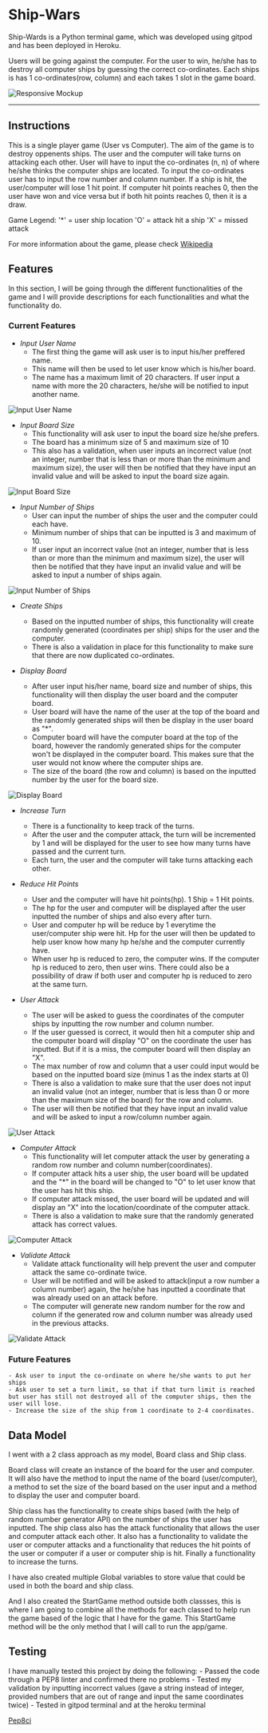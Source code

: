 # Ship-Wars

Ship-Wards is a Python terminal game, which was developed using gitpod and has been deployed in Heroku.

Users will be going against the computer. For the user to win, he/she has to destroy all computer ships by guessing the correct co-ordinates. Each ships is has 1 co-ordinates(row, column) and each takes 1 slot in the game board.

![Responsive Mockup]()

----

## Instructions

This is a single player game (User vs Computer). The aim of the game is to destroy oppenents ships. The user and the computer will take turns on attacking each other. User will have to input the co-ordinates (n, n) of where he/she thinks the computer ships are located. To input the co-ordinates user has to input the row number and column number. If a ship is hit, the user/computer will lose 1 hit point. If computer hit points reaches 0, then the user have won and vice versa but if both hit points reaches 0, then it is a draw.

Game Legend:
'*' = user ship location
'O' = attack hit a ship
'X' = missed attack

For more information about the game, please check [Wikipedia](https://en.wikipedia.org/wiki/Battleship_(game))

## Features

In this section, I will be going through the different functionalities of the game and I will provide descriptions for each functionalities and what the functionality do. 

### Current Features

- _Input User Name_
    - The first thing the game will ask user is to input his/her preffered name.
    - This name will then be used to let user know which is his/her board.
    - The name has a maximum limit of 20 characters. If user input a name with more the 20 characters, he/she will be notified to input another name.

![Input User Name](/images/input_name.png)

- _Input Board Size_
    - This functionality will ask user to input the board size he/she prefers.
    - The board has a minimum size of 5 and maximum size of 10
    - This also has a validation, when user inputs an incorrect value (not an integer, number that is less than or more than the minimum and maximum size), the user will then be notified that they have input an invalid value and will be asked to input the board size again.

![Input Board Size](/images/input_board_size.png)

- _Input Number of Ships_
    - User can input the number of ships the user and the computer could each have.
    - Minimum number of ships that can be inputted is 3 and maximum of 10.
    - If user input an incorrect value (not an integer, number that is less than or more than the minimum and maximum size), the user will then be notified that they have input an invalid value and will be asked to input a number of ships again.

![Input Number of Ships](/images/input_num_ships.png)

- _Create Ships_
    - Based on the inputted number of ships, this functionality will create randomly generated (coordinates per ship) ships for the user and the computer.
    - There is also a validation in place for this functionality to make sure that there are now duplicated co-ordinates.

- _Display Board_
    - After user input his/her name, board size and number of ships, this functionality will then display the user board and the computer board.
    - User board will have the name of the user at the top of the board and the randomly generated ships will then be display in the user board as "*".
    - Computer board will have the computer board at the top of the board, however the randomly generated ships for the computer won't be displayed in the computer board. This makes sure that the user would not know where the computer ships are.
    - The size of the board (the row and column) is based on the inputted number by the user for the board size.

![Display Board](/images/display_board.png)

- _Increase Turn_
    - There is a functionality to keep track of the turns.
    - After the user and the computer attack, the turn will be incremented by 1 and will be displayed for the user to see how many turns have passed and the current turn.
    - Each turn, the user and the computer will take turns attacking each other.

- _Reduce Hit Points_
    - User and the computer will have hit points(hp). 1 Ship = 1 Hit points. 
    - The hp for the user and computer will be displayed after the user inputted the number of ships and also every after turn.
    - User and computer hp will be reduce by 1 everytime the user/computer ship were hit. Hp for the user will then be updated to help user know how many hp he/she and the computer currently have.
    - When user hp is reduced to zero, the computer wins. If the computer hp is reduced to zero, then user wins. There could also be a possibility of draw if both user and computer hp is reduced to zero at the same turn.

- _User Attack_
    - The user will be asked to guess the coordinates of the computer ships by inputting the row number and column number.
    - If the user guessed is correct, it would then hit a computer ship and the computer board will display "O" on the coordinate the user has inputted. But if it is a miss, the computer board will then display an "X".
    - The max number of row and column that a user could input would be based on the inputted board size (minus 1 as the index starts at 0)
    - There is also a validation to make sure that the user does not input an invalid value (not an integer, number that is less than 0 or more than the maximum size of the board) for the row and column.
    - The user will then be notified that they have input an invalid value and will be asked to input a row/column number again.

![User Attack](/images/user_attack.png)

- _Computer Attack_
    - This functionality will let computer attack the user by generating a random row number and column number(coordinates).
    - If computer attack hits a user ship, the user board will be updated and the "*" in the board will be changed to "O" to let user know that the user has hit this ship.
    - If computer attack missed, the user board will be updated and will display an "X" into the location/coordinate of the computer attack.
    - There is also a validation to make sure that the randomly generated attack has correct values.

![Computer Attack](/images/computer_attack.png)

- _Validate Attack_
    - Validate attack functionality will help prevent the user and computer attack the same co-ordinate twice.
    - User will be notified and will be asked to attack(input a row number a column number) again, the he/she has inputted a coordinate that was already used on an attack before.
    - The computer will generate new random number for the row and column if the generated row and column number was already used in the previous attacks.

![Validate Attack](/images/validate_attack.png)

### Future Features
    - Ask user to input the co-ordinate on where he/she wants to put her ships
    - Ask user to set a turn limit, so that if that turn limit is reached but user has still not destroyed all of the computer ships, then the user will lose.
    - Increase the size of the ship from 1 coordinate to 2-4 coordinates.

## Data Model
I went with a 2 class approach as my model, Board class and Ship class.

Board class will create an instance of the board for the user and computer. It will also have the method to input the name of the board (user/computer), a method to set the size of the board based on the user input and a method to display the user and computer board.

Ship class has the functionality to create ships based (with the help of random number generator API) on the number of ships the user has inputted. The ship class also has the attack functionality that allows the user and computer attack each other. It also has a functionality to validate the user or computer attacks and a functionality that reduces the hit points of the user or computer if a user or computer ship is hit. Finally a functionality to increase the turns.

I have also created multiple Global variables to store value that could be used in both the board and ship class.

And I also created the StartGame method outside both classses, this is where I am going to combine all the methods for each classed to help run the game based of the logic that I have for the game. This StartGame method will be the only method that I will call to run the app/game.

## Testing

I have manually tested this project by doing the following:
    - Passed the code through a PEP8 linter and confirmed there no problems
    - Tested my validation by inputting incorrect values (gave a string instead of integer, provided numbers that are out of range and input the same coordinates twice)
    - Tested in gitpod terminal and at the heroku terminal

[Pep8ci](https://pep8ci.herokuapp.com/)


